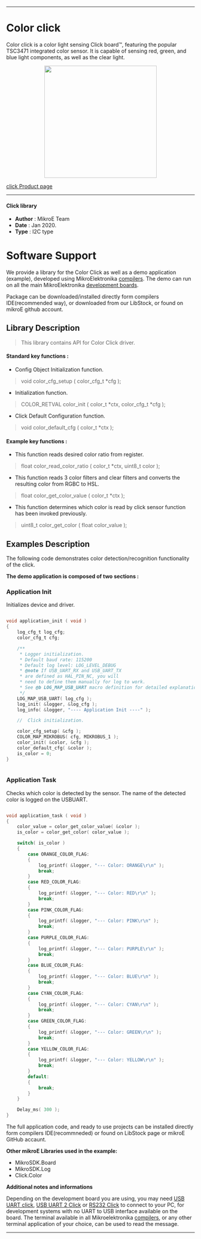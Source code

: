  

---
# Color click

Color click is a color light sensing Click board™, featuring the popular TSC3471 integrated color sensor. It is capable of sensing red, green, and blue light components, as well as the clear light.

<p align="center">
  <img src="https://download.mikroe.com/images/click_for_ide/color_click.png" height=300px>
</p>

[click Product page](https://www.mikroe.com/color-click)

---


#### Click library 

- **Author**        : MikroE Team
- **Date**          : Jan 2020.
- **Type**          : I2C type


# Software Support

We provide a library for the Color Click 
as well as a demo application (example), developed using MikroElektronika 
[compilers](https:///shop.mikroe.com/compilers). 
The demo can run on all the main MikroElektronika [development boards](https:///shop.mikroe.com/development-boards).

Package can be downloaded/installed directly form compilers IDE(recommended way), or downloaded from our LibStock, or found on mikroE github account. 

## Library Description

> This library contains API for Color Click driver.

#### Standard key functions :

- Config Object Initialization function.
> void color_cfg_setup ( color_cfg_t *cfg ); 
 
- Initialization function.
> COLOR_RETVAL color_init ( color_t *ctx, color_cfg_t *cfg );

- Click Default Configuration function.
> void color_default_cfg ( color_t *ctx );


#### Example key functions :

- This function reads desired color ratio from register.
> float color_read_color_ratio ( color_t *ctx, uint8_t color );

 
- This function reads 3 color filters and clear filters and converts the resulting color from RGBC to HSL.
> float color_get_color_value ( color_t *ctx );


- This function determines which color is read by click sensor function has been invoked previously.
> uint8_t color_get_color ( float color_value );


## Examples Description

The following code demonstrates color detection/recognition functionality of the click.

**The demo application is composed of two sections :**

### Application Init 

Initializes device and driver.

```c

void application_init ( void )
{
    log_cfg_t log_cfg;
    color_cfg_t cfg;

    /** 
     * Logger initialization.
     * Default baud rate: 115200
     * Default log level: LOG_LEVEL_DEBUG
     * @note If USB_UART_RX and USB_UART_TX 
     * are defined as HAL_PIN_NC, you will 
     * need to define them manually for log to work. 
     * See @b LOG_MAP_USB_UART macro definition for detailed explanation.
     */
    LOG_MAP_USB_UART( log_cfg );
    log_init( &logger, &log_cfg );
    log_info( &logger, "---- Application Init ----" );

    //  Click initialization.

    color_cfg_setup( &cfg );
    COLOR_MAP_MIKROBUS( cfg, MIKROBUS_1 );
    color_init( &color, &cfg );
    color_default_cfg( &color );
    is_color = 0;
}
  
```

### Application Task

Checks which color is detected by the sensor.
The name of the detected color is logged on the USBUART.

```c

void application_task ( void )
{
    color_value = color_get_color_value( &color );
    is_color = color_get_color( color_value );

    switch( is_color )
    {
        case ORANGE_COLOR_FLAG:
        {
            log_printf( &logger, "--- Color: ORANGE\r\n" );
            break;
        }
        case RED_COLOR_FLAG:
        {
            log_printf( &logger, "--- Color: RED\r\n" );
            break;
        }
        case PINK_COLOR_FLAG:
        {
            log_printf( &logger, "--- Color: PINK\r\n" );
            break;
        }
        case PURPLE_COLOR_FLAG:
        {
            log_printf( &logger, "--- Color: PURPLE\r\n" );
            break;
        }
        case BLUE_COLOR_FLAG:
        {
            log_printf( &logger, "--- Color: BLUE\r\n" );
            break;
        }
        case CYAN_COLOR_FLAG:
        {
            log_printf( &logger, "--- Color: CYAN\r\n" );
            break;
        }
        case GREEN_COLOR_FLAG:
        {
            log_printf( &logger, "--- Color: GREEN\r\n" );
            break;
        }
        case YELLOW_COLOR_FLAG:
        {
            log_printf( &logger, "--- Color: YELLOW\r\n" );
            break;
        }
        default:
        {
            break;
        }
    }

    Delay_ms( 300 );
}

```

The full application code, and ready to use projects can be  installed directly form compilers IDE(recommneded) or found on LibStock page or mikroE GitHub accaunt.

**Other mikroE Libraries used in the example:** 

- MikroSDK.Board
- MikroSDK.Log
- Click.Color

**Additional notes and informations**

Depending on the development board you are using, you may need 
[USB UART click](https:///shop.mikroe.com/usb-uart-click), 
[USB UART 2 Click](https:///shop.mikroe.com/usb-uart-2-click) or 
[RS232 Click](https:///shop.mikroe.com/rs232-click) to connect to your PC, for 
development systems with no UART to USB interface available on the board. The 
terminal available in all Mikroelektronika 
[compilers](https:///shop.mikroe.com/compilers), or any other terminal application 
of your choice, can be used to read the message.



---
